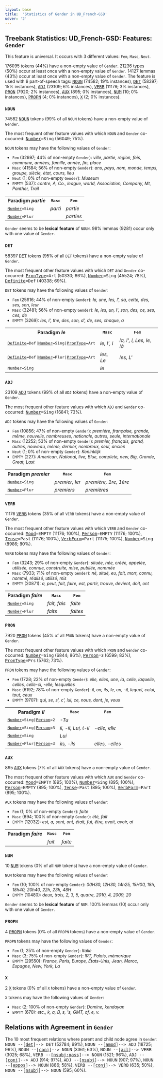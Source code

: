 ```yaml
---
layout: base
title:  'Statistics of Gender in UD_French-GSD'
udver: '2'
---
```


## Treebank Statistics: UD_French-GSD: Features: `Gender`

This feature is universal.
It occurs with 3 different values: `Fem`, `Masc`, `Neut`.

176095 tokens (44%) have a non-empty value of `Gender`.
21236 types (50%) occur at least once with a non-empty value of `Gender`.
14127 lemmas (43%) occur at least once with a non-empty value of `Gender`.
The feature is used with 9 part-of-speech tags: <tt><a href="fr_gsd-pos-NOUN.html">NOUN</a></tt> (74582; 19% instances), <tt><a href="fr_gsd-pos-DET.html">DET</a></tt> (58397; 15% instances), <tt><a href="fr_gsd-pos-ADJ.html">ADJ</a></tt> (23109; 6% instances), <tt><a href="fr_gsd-pos-VERB.html">VERB</a></tt> (11176; 3% instances), <tt><a href="fr_gsd-pos-PRON.html">PRON</a></tt> (7920; 2% instances), <tt><a href="fr_gsd-pos-AUX.html">AUX</a></tt> (895; 0% instances), <tt><a href="fr_gsd-pos-NUM.html">NUM</a></tt> (10; 0% instances), <tt><a href="fr_gsd-pos-PROPN.html">PROPN</a></tt> (4; 0% instances), <tt><a href="fr_gsd-pos-X.html">X</a></tt> (2; 0% instances).

### `NOUN`

74582 <tt><a href="fr_gsd-pos-NOUN.html">NOUN</a></tt> tokens (99% of all `NOUN` tokens) have a non-empty value of `Gender`.

The most frequent other feature values with which `NOUN` and `Gender` co-occurred: <tt><a href="fr_gsd-feat-Number.html">Number</a></tt><tt>=Sing</tt> (56049; 75%).

`NOUN` tokens may have the following values of `Gender`:

* `Fem` (32997; 44% of non-empty `Gender`): <em>ville, partie, région, fois, commune, années, famille, année, fin, place</em>
* `Masc` (41584; 56% of non-empty `Gender`): <em>ans, pays, nom, monde, temps, groupe, siècle, état, cours, lieu</em>
* `Neut` (1; 0% of non-empty `Gender`): <em>Museum</em>
* `EMPTY` (537): <em>contre, A, Co., league, world, Association, Company, Mt, Panther, Trail</em>

<table>
  <tr><th>Paradigm <i>partie</i></th><th><tt>Masc</tt></th><th><tt>Fem</tt></th></tr>
  <tr><td><tt><tt><a href="fr_gsd-feat-Number.html">Number</a></tt><tt>=Sing</tt></tt></td><td><em>parti</em></td><td><em>partie</em></td></tr>
  <tr><td><tt><tt><a href="fr_gsd-feat-Number.html">Number</a></tt><tt>=Plur</tt></tt></td><td></td><td><em>parties</em></td></tr>
</table>

`Gender` seems to be **lexical feature** of `NOUN`. 98% lemmas (9281) occur only with one value of `Gender`.

### `DET`

58397 <tt><a href="fr_gsd-pos-DET.html">DET</a></tt> tokens (95% of all `DET` tokens) have a non-empty value of `Gender`.

The most frequent other feature values with which `DET` and `Gender` co-occurred: <tt><a href="fr_gsd-feat-PronType.html">PronType</a></tt><tt>=Art</tt> (50330; 86%), <tt><a href="fr_gsd-feat-Number.html">Number</a></tt><tt>=Sing</tt> (45524; 78%), <tt><a href="fr_gsd-feat-Definite.html">Definite</a></tt><tt>=Def</tt> (40338; 69%).

`DET` tokens may have the following values of `Gender`:

* `Fem` (25916; 44% of non-empty `Gender`): <em>la, une, les, l', sa, cette, des, ses, son, leur</em>
* `Masc` (32481; 56% of non-empty `Gender`): <em>le, les, un, l', son, des, ce, ses, ces, de</em>
* `EMPTY` (3269): <em>les, l', the, des, son, d', de, ses, chaque, a</em>

<table>
  <tr><th>Paradigm <i>le</i></th><th><tt>Masc</tt></th><th><tt>Fem</tt></th></tr>
  <tr><td><tt><tt><a href="fr_gsd-feat-Definite.html">Definite</a></tt><tt>=Def</tt>|<tt><a href="fr_gsd-feat-Number.html">Number</a></tt><tt>=Sing</tt>|<tt><a href="fr_gsd-feat-PronType.html">PronType</a></tt><tt>=Art</tt></tt></td><td><em>le, l', l</em></td><td><em>la, l', l, Les, le, là</em></td></tr>
  <tr><td><tt><tt><a href="fr_gsd-feat-Definite.html">Definite</a></tt><tt>=Def</tt>|<tt><a href="fr_gsd-feat-Number.html">Number</a></tt><tt>=Plur</tt>|<tt><a href="fr_gsd-feat-PronType.html">PronType</a></tt><tt>=Art</tt></tt></td><td><em>les, Le</em></td><td><em>les, L'</em></td></tr>
  <tr><td><tt><tt><a href="fr_gsd-feat-Number.html">Number</a></tt><tt>=Sing</tt></tt></td><td><em>le</em></td><td></td></tr>
</table>

### `ADJ`

23109 <tt><a href="fr_gsd-pos-ADJ.html">ADJ</a></tt> tokens (99% of all `ADJ` tokens) have a non-empty value of `Gender`.

The most frequent other feature values with which `ADJ` and `Gender` co-occurred: <tt><a href="fr_gsd-feat-Number.html">Number</a></tt><tt>=Sing</tt> (16841; 73%).

`ADJ` tokens may have the following values of `Gender`:

* `Fem` (10856; 47% of non-empty `Gender`): <em>première, française, grande, même, nouvelle, nombreuses, nationale, autres, seule, internationale</em>
* `Masc` (12252; 53% of non-empty `Gender`): <em>premier, français, grand, autres, nouveau, même, dernier, nombreux, seul, ancien</em>
* `Neut` (1; 0% of non-empty `Gender`): <em>Koninklijk</em>
* `EMPTY` (227): <em>American, National, live, Blue, complete, new, Big, Grande, Great, Last</em>

<table>
  <tr><th>Paradigm <i>premier</i></th><th><tt>Masc</tt></th><th><tt>Fem</tt></th></tr>
  <tr><td><tt><tt><a href="fr_gsd-feat-Number.html">Number</a></tt><tt>=Sing</tt></tt></td><td><em>premier, Ier</em></td><td><em>première, 1re, 1ère</em></td></tr>
  <tr><td><tt><tt><a href="fr_gsd-feat-Number.html">Number</a></tt><tt>=Plur</tt></tt></td><td><em>premiers</em></td><td><em>premières</em></td></tr>
</table>

### `VERB`

11176 <tt><a href="fr_gsd-pos-VERB.html">VERB</a></tt> tokens (35% of all `VERB` tokens) have a non-empty value of `Gender`.

The most frequent other feature values with which `VERB` and `Gender` co-occurred: <tt><a href="fr_gsd-feat-Mood.html">Mood</a></tt><tt>=EMPTY</tt> (11176; 100%), <tt><a href="fr_gsd-feat-Person.html">Person</a></tt><tt>=EMPTY</tt> (11176; 100%), <tt><a href="fr_gsd-feat-Tense.html">Tense</a></tt><tt>=Past</tt> (11176; 100%), <tt><a href="fr_gsd-feat-VerbForm.html">VerbForm</a></tt><tt>=Part</tt> (11175; 100%), <tt><a href="fr_gsd-feat-Number.html">Number</a></tt><tt>=Sing</tt> (8986; 80%).

`VERB` tokens may have the following values of `Gender`:

* `Fem` (3243; 29% of non-empty `Gender`): <em>située, née, créée, appelée, utilisée, connue, construite, mise, publiée, nommée</em>
* `Masc` (7933; 71% of non-empty `Gender`): <em>né, situé, eu, fait, mort, connu, nommé, réalisé, utilisé, mis</em>
* `EMPTY` (20871): <em>a, peut, fait, faire, est, partir, trouve, devient, doit, ont</em>

<table>
  <tr><th>Paradigm <i>faire</i></th><th><tt>Masc</tt></th><th><tt>Fem</tt></th></tr>
  <tr><td><tt><tt><a href="fr_gsd-feat-Number.html">Number</a></tt><tt>=Sing</tt></tt></td><td><em>fait, fais</em></td><td><em>faite</em></td></tr>
  <tr><td><tt><tt><a href="fr_gsd-feat-Number.html">Number</a></tt><tt>=Plur</tt></tt></td><td><em>faits</em></td><td><em>faites</em></td></tr>
</table>

### `PRON`

7920 <tt><a href="fr_gsd-pos-PRON.html">PRON</a></tt> tokens (45% of all `PRON` tokens) have a non-empty value of `Gender`.

The most frequent other feature values with which `PRON` and `Gender` co-occurred: <tt><a href="fr_gsd-feat-Number.html">Number</a></tt><tt>=Sing</tt> (6844; 86%), <tt><a href="fr_gsd-feat-Person.html">Person</a></tt><tt>=3</tt> (6599; 83%), <tt><a href="fr_gsd-feat-PronType.html">PronType</a></tt><tt>=Prs</tt> (5762; 73%).

`PRON` tokens may have the following values of `Gender`:

* `Fem` (1728; 22% of non-empty `Gender`): <em>elle, elles, une, la, celle, laquelle, celles, celle-ci, -elle, lesquelles</em>
* `Masc` (6192; 78% of non-empty `Gender`): <em>il, on, ils, le, un, -il, lequel, celui, tout, ceux</em>
* `EMPTY` (9707): <em>qui, se, s', c', lui, ce, nous, dont, je, vous</em>

<table>
  <tr><th>Paradigm <i>il</i></th><th><tt>Masc</tt></th><th><tt>Fem</tt></th></tr>
  <tr><td><tt><tt><a href="fr_gsd-feat-Number.html">Number</a></tt><tt>=Sing</tt>|<tt><a href="fr_gsd-feat-Person.html">Person</a></tt><tt>=2</tt></tt></td><td><em>-Tu</em></td><td></td></tr>
  <tr><td><tt><tt><a href="fr_gsd-feat-Number.html">Number</a></tt><tt>=Sing</tt>|<tt><a href="fr_gsd-feat-Person.html">Person</a></tt><tt>=3</tt></tt></td><td><em>il, -il, Lui, t-il</em></td><td><em>-elle, elle</em></td></tr>
  <tr><td><tt><tt><a href="fr_gsd-feat-Number.html">Number</a></tt><tt>=Sing</tt></tt></td><td><em>﻿Lui</em></td><td></td></tr>
  <tr><td><tt><tt><a href="fr_gsd-feat-Number.html">Number</a></tt><tt>=Plur</tt>|<tt><a href="fr_gsd-feat-Person.html">Person</a></tt><tt>=3</tt></tt></td><td><em>ils, -ils</em></td><td><em>elles, -elles</em></td></tr>
</table>

### `AUX`

895 <tt><a href="fr_gsd-pos-AUX.html">AUX</a></tt> tokens (7% of all `AUX` tokens) have a non-empty value of `Gender`.

The most frequent other feature values with which `AUX` and `Gender` co-occurred: <tt><a href="fr_gsd-feat-Mood.html">Mood</a></tt><tt>=EMPTY</tt> (895; 100%), <tt><a href="fr_gsd-feat-Number.html">Number</a></tt><tt>=Sing</tt> (895; 100%), <tt><a href="fr_gsd-feat-Person.html">Person</a></tt><tt>=EMPTY</tt> (895; 100%), <tt><a href="fr_gsd-feat-Tense.html">Tense</a></tt><tt>=Past</tt> (895; 100%), <tt><a href="fr_gsd-feat-VerbForm.html">VerbForm</a></tt><tt>=Part</tt> (895; 100%).

`AUX` tokens may have the following values of `Gender`:

* `Fem` (1; 0% of non-empty `Gender`): <em>faite</em>
* `Masc` (894; 100% of non-empty `Gender`): <em>été, fait</em>
* `EMPTY` (12032): <em>est, a, sont, ont, était, fut, être, avait, avoir, ai</em>

<table>
  <tr><th>Paradigm <i>faire</i></th><th><tt>Masc</tt></th><th><tt>Fem</tt></th></tr>
  <tr><td><tt></tt></td><td><em>fait</em></td><td><em>faite</em></td></tr>
</table>

### `NUM`

10 <tt><a href="fr_gsd-pos-NUM.html">NUM</a></tt> tokens (0% of all `NUM` tokens) have a non-empty value of `Gender`.

`NUM` tokens may have the following values of `Gender`:

* `Fem` (10; 100% of non-empty `Gender`): <em>00H30, 12H30, 14h25, 15H00, 18h, 18h40, 20h40, 22h, 23h, 48H</em>
* `EMPTY` (10480): <em>deux, trois, 2, 3, 5, quatre, 2010, 4, 2009, 20</em>

`Gender` seems to be **lexical feature** of `NUM`. 100% lemmas (10) occur only with one value of `Gender`.

### `PROPN`

4 <tt><a href="fr_gsd-pos-PROPN.html">PROPN</a></tt> tokens (0% of all `PROPN` tokens) have a non-empty value of `Gender`.

`PROPN` tokens may have the following values of `Gender`:

* `Fem` (1; 25% of non-empty `Gender`): <em>Italie</em>
* `Masc` (3; 75% of non-empty `Gender`): <em>IRT, Palais, mémorique</em>
* `EMPTY` (29550): <em>France, Paris, Europe, États-Unis, Jean, Maroc, Espagne, New, York, La</em>

### `X`

2 <tt><a href="fr_gsd-pos-X.html">X</a></tt> tokens (0% of all `X` tokens) have a non-empty value of `Gender`.

`X` tokens may have the following values of `Gender`:

* `Masc` (2; 100% of non-empty `Gender`): <em>Domine, kendayan</em>
* `EMPTY` (670): <em>etc., k, a, B, s, 's, GMT, of, e, v.</em>

## Relations with Agreement in `Gender`

The 10 most frequent relations where parent and child node agree in `Gender`:
<tt>NOUN --[<tt><a href="fr_gsd-dep-det.html">det</a></tt>]--> DET</tt> (52784; 99%),
<tt>NOUN --[<tt><a href="fr_gsd-dep-amod.html">amod</a></tt>]--> ADJ</tt> (18725; 99%),
<tt>NOUN --[<tt><a href="fr_gsd-dep-conj.html">conj</a></tt>]--> NOUN</tt> (3361; 63%),
<tt>NOUN --[<tt><a href="fr_gsd-dep-acl.html">acl</a></tt>]--> VERB</tt> (3025; 68%),
<tt>VERB --[<tt><a href="fr_gsd-dep-nsubj-pass.html">nsubj:pass</a></tt>]--> NOUN</tt> (1521; 96%),
<tt>ADJ --[<tt><a href="fr_gsd-dep-conj.html">conj</a></tt>]--> ADJ</tt> (914; 97%),
<tt>ADJ --[<tt><a href="fr_gsd-dep-nsubj.html">nsubj</a></tt>]--> NOUN</tt> (907; 97%),
<tt>NOUN --[<tt><a href="fr_gsd-dep-appos.html">appos</a></tt>]--> NOUN</tt> (886; 58%),
<tt>VERB --[<tt><a href="fr_gsd-dep-conj.html">conj</a></tt>]--> VERB</tt> (635; 50%),
<tt>NOUN --[<tt><a href="fr_gsd-dep-nsubj.html">nsubj</a></tt>]--> NOUN</tt> (595; 60%).

